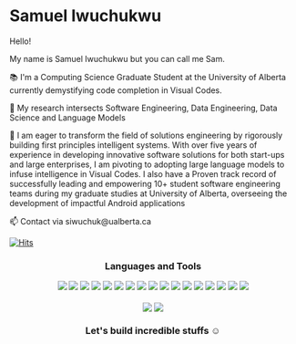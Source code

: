 <h1>Samuel Iwuchukwu</h1>
<p>Hello!</p>
<p>My name is Samuel Iwuchukwu but you can call me Sam.</p>
<p>📚 I'm a Computing Science Graduate Student at the University of Alberta currently demystifying code completion in Visual Codes.</p>
<p>👀 My research intersects Software Engineering, Data Engineering, Data Science and Language Models<p>
<p>💞️ I am eager to transform the field of solutions engineering by rigorously building first principles intelligent
systems. With over five years of experience in developing innovative software solutions for both start-ups and
large enterprises, I am pivoting to adopting large language models to infuse intelligence in Visual Codes.  I also have a Proven track record of successfully leading and empowering 10+ student software engineering teams during my graduate studies at University
of Alberta, overseeing the development of impactful Android applications</p>
<p>📫 Contact via siwuchuk@ualberta.ca</p>


[![Hits](https://hits.seeyoufarm.com/api/count/incr/badge.svg?url=https%3A%2F%2Fgithub.com%2FUncleSamTech&count_bg=%2379C83D&title_bg=%23555555&icon=&icon_color=%23E7E7E7&title=hits&edge_flat=false)](https://hits.seeyoufarm.com)

<h3 align="center">Languages and Tools</h3>

<div align="center">
	<img src="https://img.shields.io/badge/Python-3776AB?style=flat&logo=Python&logoColor=white" />
	<img src="https://img.shields.io/badge/C-A8B9CC?style=flat&logo=C&logoColor=white" />
	<img src="https://img.shields.io/badge/Java-F7DF1E?style=flat&logo=Java&logoColor=white" />
	<img src="https://img.shields.io/badge/Kotlin-7F52FF?style=flat&logo=Kotlin&logoColor=white"/>
	<img src="https://img.shields.io/badge/HTML5-E34F26?style=flat&logo=HTML5&logoColor=white" />
	<img src="https://img.shields.io/badge/CSS3-1572B6?style=flat&logo=CSS3&logoColor=white" />
	<img src="https://img.shields.io/badge/JavaScript-F7DF1E?style=flat&logo=JavaScript&logoColor=white" />
	<img src="https://img.shields.io/badge/React-61DAFB?style=flat&logo=React&logoColor=white" />
	<img src="https://img.shields.io/badge/AndroidStudio-3DDC84?style=flat&logo=AndroidStudio&logoColor=white" />
  <img src="https://img.shields.io/badge/C%23-239120?style=for-the-badge&logo=c-sharp&logoColor=white"/>
  <img src = "https://img.shields.io/badge/SQL-4479A1?style=for-the-badge&logo=sql&logoColor=white">
  <img src = "https://img.shields.io/badge/SQLite-003B57?style=for-the-badge&logo=sqlite&logoColor=white">
  <img src = "https://img.shields.io/badge/MySQL-4479A1?style=for-the-badge&logo=mysql&logoColor=white">
  <img src = "https://img.shields.io/badge/MongoDB-47A248?style=for-the-badge&logo=mongodb&logoColor=white">
  <img src = "https://img.shields.io/badge/TensorFlow-FF6F00?style=for-the-badge&logo=tensorflow&logoColor=white">
  <img src = "https://img.shields.io/badge/NLTK-003B57?style=for-the-badge&logo=nltk&logoColor=white">
  <img src = "https://img.shields.io/badge/Postman-FF6C37?style=for-the-badge&logo=postman&logoColor=white">
  
</div>
<br>
<div align="center"><a href="https://solved.ac/profile/UncleSamTech"><img align="center" src =http://mazassumnida.wtf/api/v2/generate_badge?boj=></a> <a href="https://github.com/UncleSamTech?tab=repositories"><img align="center" src =https://github-readme-stats.vercel.app/api/top-langs/?username=UncleSamTech&layout=compact&langs_count=8&exclude_repo=Digital_Image_Processing></a>
</div>

<h3 align = "center"> Let's build incredible stuffs ☺ </h3>
<div align="center">
	<!--<a href="https://www.buymeacoffee.com/crystal1230"><img src="https://img.buymeacoffee.com/button-api/?text=Support my journey :)&emoji=🌱&slug=crystal1230&button_colour=abd1de&font_colour=000000&font_family=Arial&outline_colour=000000&coffee_colour=FFDD00" /></a>-->
</div>
